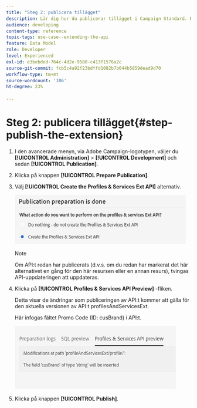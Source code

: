 ```yaml
---
title: "Steg 2: publicera tillägget"
description: Lär dig hur du publicerar tillägget i Campaign Standard. Del 2 av en serie.
audience: developing
content-type: reference
topic-tags: use-case--extending-the-api
feature: Data Model
role: Developer
level: Experienced
exl-id: e3bebded-764c-4d2e-9580-c413f1576a2c
source-git-commit: fcb5c4a92f23bdffd1082b7b044b5859dead9d70
workflow-type: tm+mt
source-wordcount: '106'
ht-degree: 23%

---
```


# Steg 2: publicera tillägget{#step-publish-the-extension}

1. I den avancerade menyn, via Adobe Campaign-logotypen, väljer du **[!UICONTROL Administration]** > **[!UICONTROL Development]** och sedan **[!UICONTROL Publication]**.
1. Klicka på knappen **[!UICONTROL Prepare Publication]**.
1. Välj **[!UICONTROL Create the Profiles & Services Ext API]** alternativ.

   ![](assets/create-profile-and-services-api.png)

   >[!NOTE]
   >
   >Om API:t redan har publicerats (d.v.s. om du redan har markerat det här alternativet en gång för den här resursen eller en annan resurs), tvingas API-uppdateringen att uppdateras.

1. Klicka på **[!UICONTROL Profiles & Services API Preview]** -fliken.

   Detta visar de ändringar som publiceringen av API:t kommer att gälla för den aktuella versionen av API:t profilesAndServicesExt.

   Här infogas fältet Promo Code (ID: cusBrand) i API:t.

   ![](assets/extendpandsapi_diff.png)

1. Klicka på knappen **[!UICONTROL Publish]**.
